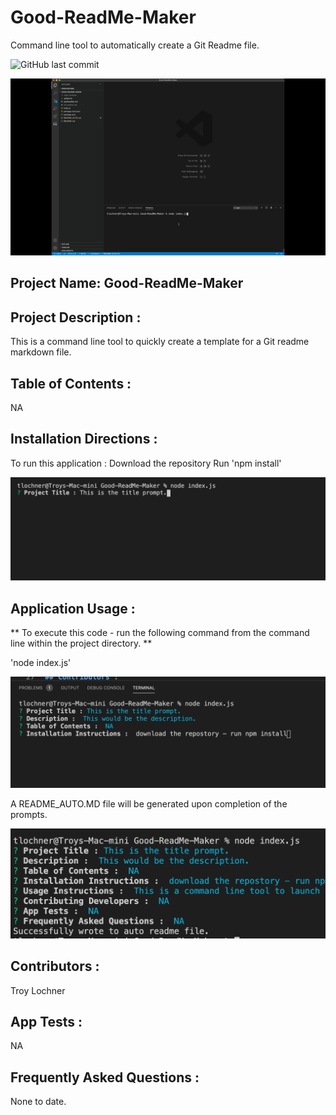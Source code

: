 # Good-ReadMe-Maker
Command line tool to automatically create a Git Readme file. 

![GitHub last commit](https://img.shields.io/github/last-commit/troylochner/Good-ReadMe-Maker)

![](assets/demo.gif)

## Project Name: Good-ReadMe-Maker


## Project Description :
This is a command line tool to quickly create a template for a Git readme markdown file. 


## Table of Contents :
NA


## Installation Directions :
To run this application :
Download the repository
Run 'npm install'

![](assets/title_prompt.png)


## Application Usage :
** To execute this code - run the following command from the command line within the project directory. **

'node index.js'



![](assets/execution.png)




A README_AUTO.MD file will be generated upon completion of the prompts.

![](assets/success.png)


## Contributors :
Troy Lochner


## App Tests :
NA


## Frequently Asked Questions :
None to date. 
